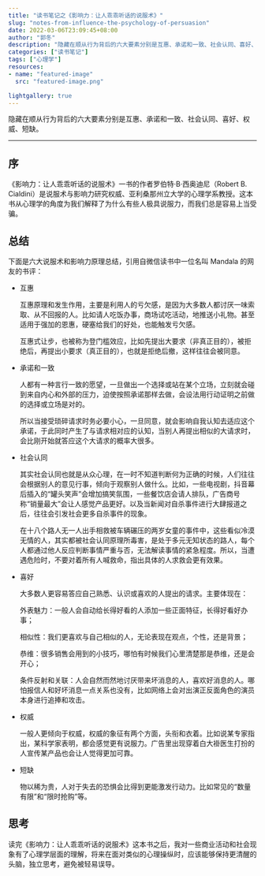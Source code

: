 ```yaml
---
title: "读书笔记之《影响力：让人乖乖听话的说服术》"
slug: "notes-from-influence-the-psychology-of-persuasion"
date: 2022-03-06T23:09:45+08:00
author: "郭冬"
description: "隐藏在顺从行为背后的六大要素分别是互惠、承诺和一致、社会认同、喜好、权威、短缺。"
categories: ["读书笔记"]
tags: ["心理学"]
resources:
- name: "featured-image"
  src: "featured-image.png"

lightgallery: true
---
```


隐藏在顺从行为背后的六大要素分别是互惠、承诺和一致、社会认同、喜好、权威、短缺。

<!--more-->

---

## 序

《影响力：让人乖乖听话的说服术》一书的作者罗伯特·B·西奥迪尼（Robert B. Cialdini）是说服术与影响力研究权威、亚利桑那州立大学的心理学系教授。这本书从心理学的角度为我们解释了为什么有些人极具说服力，而我们总是容易上当受骗。

## 总结

下面是六大说服术和影响力原理总结，引用自微信读书中一位名叫 Mandala 的网友的书评：

+ 互惠

    互惠原理和发生作用，主要是利用人的亏欠感，是因为大多数人都讨厌一味索取、从不回报的人。比如请人吃饭办事，商场试吃活动，地推送小礼物。甚至适用于强加的恩惠，硬塞给我们的好处，也能触发亏欠感。

    互惠式让步，也被称为登门槛效应，比如先提出大要求（非真正目的），被拒绝后，再提出小要求（真正目的），也就是拒绝后撤，这样往往会被同意。

+ 承诺和一致

    人都有一种言行一致的愿望，一旦做出一个选择或站在某个立场，立刻就会碰到来自内心和外部的压力，迫使按照承诺那样去做，会设法用行动证明之前做的选择或立场是对的。
    
    所以当接受琐碎请求时务必要小心，一旦同意，就会影响自我认知去适应这个承诺，于此同时产生了与请求相对应的认知，当别人再提出相似的大请求时，会比刚开始就答应这个大请求的概率大很多。

+ 社会认同

    其实社会认同也就是从众心理，在一时不知道判断何为正确的时候，人们往往会根据别人的意见行事，倾向于观察别人做什么。比如，一些电视剧，抖音幕后插入的“罐头笑声”会增加搞笑氛围，一些餐饮店会请人排队，广告商号称“销量最大”会让人感觉产品更好。以及当新闻对自杀事件进行大肆报道之后，往往会引发社会更多自杀事件的现象。
    
    在十八个路人无一人出手相救被车辆碾压的两岁女童的事件中，这些看似冷漠无情的人，其实都被社会认同原理所毒害，是处于多元无知状态的路人，每个人都通过他人反应判断事情严重与否，无法解读事情的紧急程度。所以，当遭遇危险时，不要对着所有人喊救命，指出具体的人求救会更有效果。

+ 喜好

    大多数人更容易答应自己熟悉、认识或喜欢的人提出的请求。主要体现在：
    
    外表魅力：一般人会自动给长得好看的人添加一些正面特征，长得好看好办事；
    
    相似性：我们更喜欢与自己相似的人，无论表现在观点，个性，还是背景；
    
    恭维：很多销售会用到的小技巧，哪怕有时候我们心里清楚那是恭维，还是会开心；
    
    条件反射和关联：人会自然而然地讨厌带来坏消息的人，喜欢好消息的人。哪怕报信人和好坏消息一点关系也没有，比如网络上会对出演正反面角色的演员本身进行追捧和攻击。

+ 权威

    一般人更倾向于权威，权威的象征有两个方面，头衔和衣着。比如说某专家指出，某科学家表明，都会感觉更有说服力。广告里出现穿着白大褂医生打扮的人宣传某产品也会让人觉得更加可靠。

+ 短缺

    物以稀为贵，人对于失去的恐惧会比得到更能激发行动力。比如常见的“数量有限”和“限时抢购”等。

## 思考

读完《影响力：让人乖乖听话的说服术》这本书之后，我对一些商业活动和社会现象有了心理学层面的理解，将来在面对类似的心理操纵时，应该能够保持更清醒的头脑，独立思考，避免被轻易误导。
